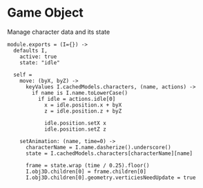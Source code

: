 Game Object
===========

Manage character data and its state

    module.exports = (I={}) ->
      defaults I,
        active: true
        state: "idle"

      self =
        move: (byX, byZ) ->
          keyValues I.cachedModels.characters, (name, actions) ->
            if name is I.name.toLowerCase()
              if idle = actions.idle[0] 
                x = idle.position.x + byX
                z = idle.position.z + byZ

                idle.position.setX x
                idle.position.setZ z
        
        setAnimation: (name, time=0) ->
          characterName = I.name.dasherize().underscore()
          state = I.cachedModels.characters[characterName][name]
          
          frame = state.wrap (time / 0.25).floor()
          I.obj3D.children[0] = frame.children[0]
          I.obj3D.children[0].geometry.verticiesNeedUpdate = true
          
